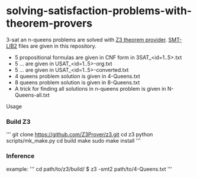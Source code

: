 # solving-satisfaction-problems-with-theorem-provers

3-sat an n-queens problems are solved with [Z3 theorem provider](https://github.com/Z3Prover/z3/wiki). [SMT-LIB2](http://smtlib.cs.uiowa.edu) files are given in this repository.

- 5 propositional formulas are given in CNF form in 3SAT_\<id=1..5\>.txt
- 5 ... are given in USAT_\<id=1..5\>-org.txt
- 5 ... are given in USAT_\<id=1..5\>-converted.txt
- 4 queens problem solution is given in  4-Queens.txt
- 8 queens problem solution is given in  8-Queens.txt
- A trick for finding all solutions in n-queens problem is given in N-Queens-all.txt

Usage
### Build Z3
'''
git clone https://github.com/Z3Prover/z3.git
cd z3
python scripts/mk_make.py
cd build
make
sudo make install
'''

### Inference
example:
'''
cd path/to/z3/build/
$ z3 -smt2 path/to/4-Queens.txt
'''
